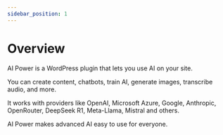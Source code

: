 ```yaml
---
sidebar_position: 1
---
```


# Overview

AI Power is a WordPress plugin that lets you use AI on your site. 

You can create content, chatbots, train AI, generate images, transcribe audio, and more.

It works with providers like OpenAI, Microsoft Azure, Google, Anthropic, OpenRouter, DeepSeek R1, Meta-Llama, Mistral and others.

AI Power makes advanced AI easy to use for everyone.